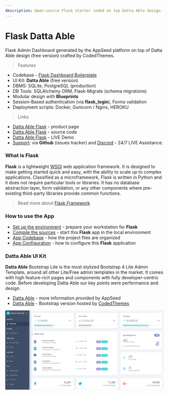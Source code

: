 ```yaml
---
description: Open-source Flask starter coded on top Datta Able design (free version).
---
```


# Flask Datta Able

Flask Admin Dashboard generated by the AppSeed platform on top of Datta Able design \(free version\) crafted by CodedThemes.

> Features

* Codebase - [Flask Dashboard Boilerplate](../../boilerplate-code/flask-dashboard.md)
* UI Kit: **Datta Able** \(free version\) 
* DBMS: SQLite, PostgreSQL \(production\)
* DB Tools: SQLAlchemy ORM, Flask-Migrate \(schema migrations\)
* Modular design with **Blueprints**
* Session-Based authentication \(via **flask\_login**\), Forms validation
* Deployment scripts: Docker, Gunicorn / Nginx, HEROKU 

> Links

* [Datta Able Flask](https://appseed.us/admin-dashboards/flask-datta-able) - product page
* [Datta Able Flask](https://github.com/app-generator/flask-datta-able) - source code
* [Datta Able Flask](https://flask-datta-able.appseed-srv1.com/) - LIVE Demo
* [Support](https://appseed.us/support):  via **Github** \(issues tracker\) and [Discord](https://discord.gg/fZC6hup) - 24/7 LIVE Assistance. 



### What is Flask

**Flask** is a lightweight [WSGI](https://github.com/app-generator/docs/tree/2d3c04f4ed5d5acb419403f9daf8099709339734/what-is/wsgi/README.md) web application framework. It is designed to make getting started quick and easy, with the ability to scale up to complex applications. Classified as a microframework, Flask is written in Python and it does not require particular tools or libraries. It has no database abstraction layer, form validation, or any other components where pre-existing third-party libraries provide common functions.

> Read more about [Flask Framework](../../content/what-is/flask.md)



### How to use the App

* [Set up the environment](../../boilerplate-code/flask-dashboard.md#environment) - prepare your workstation for **Flask**
* [Compile the sources](../../boilerplate-code/flask-dashboard.md#build-the-app-1) - start this **Flask** app in the local environment
* [App Codebase](../../boilerplate-code/flask-dashboard.md#app-codebase) - how the project files are organized
* [App Configuration](../../boilerplate-code/flask-dashboard.md#app-configuration) - how to configure this **Flask** application



### Datta Able UI Kit

**Datta Able** Bootstrap Lite is the most stylized Bootstrap 4 Lite Admin Template, around all other Lite/Free admin templates in the market. It comes with high feature-rich pages and components with fully developer-centric code. Before developing Datta Able our key points were performance and design.

* [Datta Able](../../content/bootstrap-template/datta-able.md) - more information provided by AppSeed
* [Datta Able](https://codedthemes.com/item/datta-able-bootstrap-lite/?ref=appseed) - Bootstrap version hosted by [CodedThemes](../../content/partners/codedthemes.md)

![Datta Able - Flask Dashboard Starter.](../../.gitbook/assets/datta-able-dashboard.png)

